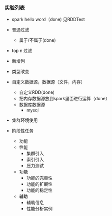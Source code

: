 ### 实验列表
+ spark hello word（done) 见RDDTest

+ 普通过滤
   + 属于/不属于(done)

+ top n 过滤

+ 新增列

+ 类型改变

+ 自定义数据源，数据源（文件，内存）
    + 自定义RDD(done)
    + 把内存数据源放到spark里面进行运算（done）
    + 数据库数据源
        + mysql

+ 集群环境使用

+ 阶段性任务
   + 功能
   + 性能
      + 集群引入
      + 索引引入
      + 压力测试
   + 功能
      + 功能的完善性
      + 功能的扩展性
      + 功能的稳定性
   + 辅助
      + 辅助信息
      + 性能分析实例